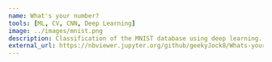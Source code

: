 ```yaml
---
name: What's your number?
tools: [ML, CV, CNN, Deep Learning]
image: ../images/mnist.png
description: Classification of the MNIST database using deep learning.
external_url: https://nbviewer.jupyter.org/github/geekyJock8/Whats-your-number/blob/master/What%27s_your_number.ipynb
---
```

